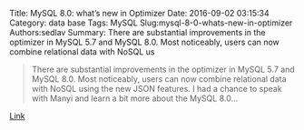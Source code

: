 Title: MySQL 8.0: what’s new in Optimizer
Date: 2016-09-02 03:15:34
Category: data base
Tags: MySQL
Slug:mysql-8-0-whats-new-in-optimizer
Authors:sedlav
Summary: There are substantial improvements in the optimizer in MySQL 5.7 and MySQL 8.0. Most noticeably, users can now combine relational data with NoSQL us

> There are substantial improvements in the optimizer in MySQL 5.7 and MySQL 8.0. Most noticeably, users can now combine relational data with NoSQL using the new JSON features. I had a chance to speak with Manyi and learn a bit more about the MySQL 8.0...

[Link](https://www.percona.com/blog/2016/09/01/percona-live-europe-featured-talk-manyi-lu-mysql-8-0-whats-new-optimizer/)
